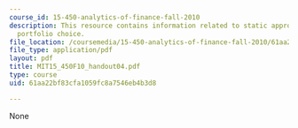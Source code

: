 ```yaml
---
course_id: 15-450-analytics-of-finance-fall-2010
description: This resource contains information related to static approach to dynamic
  portfolio choice.
file_location: /coursemedia/15-450-analytics-of-finance-fall-2010/61aa22bf83cfa1059fc8a7546eb4b3d8_MIT15_450F10_handout04.pdf
file_type: application/pdf
layout: pdf
title: MIT15_450F10_handout04.pdf
type: course
uid: 61aa22bf83cfa1059fc8a7546eb4b3d8

---
```

None